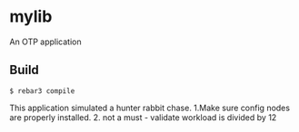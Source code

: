 mylib
=====

An OTP application

Build
-----

    $ rebar3 compile

This application simulated a hunter rabbit chase.
1.Make sure config nodes are properly installed.
2. not a must - validate workload is divided by 12